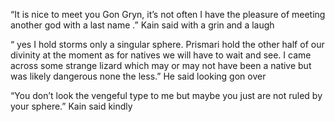“It is nice to meet you Gon Gryn, it’s not often I have the pleasure of meeting   another god with a last name .” Kain said with a grin and a laugh 

“ yes I hold storms only a singular sphere. Prismari hold the other half of our divinity at the moment as for natives we will have to wait and see. I came across some strange lizard which may or may not have been a native but was likely dangerous none the less.” He said looking gon over 

“You don’t look the vengeful type to me but maybe you just are not ruled by your sphere.” Kain said kindly